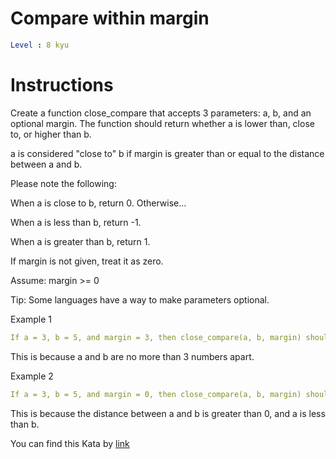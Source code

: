 # Compare within margin

```yaml
Level : 8 kyu
```


# Instructions
Create a function close_compare that accepts 3 parameters: a, b, and an optional margin. The function should return whether a is lower than, close to, or higher than b.

a is considered "close to" b if margin is greater than or equal to the distance between a and b.

Please note the following:

When a is close to b, return 0.
Otherwise...

When a is less than b, return -1.

When a is greater than b, return 1.

If margin is not given, treat it as zero.

Assume: margin >= 0

Tip: Some languages have a way to make parameters optional.


Example 1
```yaml
If a = 3, b = 5, and margin = 3, then close_compare(a, b, margin) should return 0.
```

This is because a and b are no more than 3 numbers apart.

Example 2

```yaml
If a = 3, b = 5, and margin = 0, then close_compare(a, b, margin) should return -1.
```
This is because the distance between a and b is greater than 0, and a is less than b.



You can find this Kata by [link](https://www.codewars.com/kata/56453a12fcee9a6c4700009c/train/java)